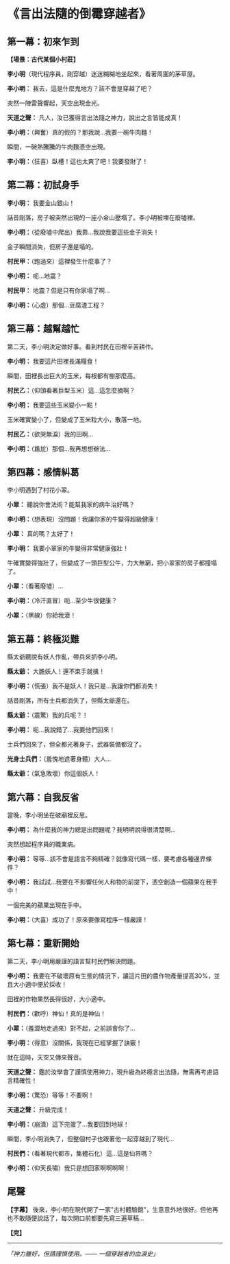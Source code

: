 # 《言出法隨的倒霉穿越者》

## 第一幕：初來乍到

**【場景：古代某個小村莊】**

**李小明**（現代程序員，剛穿越）迷迷糊糊地坐起來，看著周圍的茅草屋。

**李小明：** 我去，這是什麼鬼地方？該不會是穿越了吧？

突然一陣雷聲響起，天空出現金光。

**天道之聲：** 凡人，汝已獲得言出法隨之神力，說出之言皆能成真！

**李小明：**（興奮）真的假的？那我說...我要一碗牛肉麵！

瞬間，一碗熱騰騰的牛肉麵憑空出現。

**李小明：**（狂喜）臥槽！這也太爽了吧！我要發財了！

## 第二幕：初試身手

**李小明：** 我要金山銀山！

話音剛落，房子被突然出現的一座小金山壓塌了。李小明被埋在廢墟裡。

**李小明：**（從廢墟中爬出）我靠...我說我要這些金子消失！

金子瞬間消失，但房子還是塌的。

**村民甲：**（跑過來）這裡發生什麼事了？

**李小明：** 呃...地震？

**村民甲：** 地震？但是只有你家塌了啊...

**李小明：**（心虛）那個...豆腐渣工程？

## 第三幕：越幫越忙

第二天，李小明決定做好事。看到村民在田裡辛苦耕作。

**李小明：** 我要這片田裡長滿糧食！

瞬間，田裡長出巨大的玉米，每根都有樹那麼高。

**村民乙：**（仰頭看著巨型玉米）這...這怎麼摘啊？

**李小明：** 我要這些玉米變小一點！

玉米確實變小了，但變成了玉米粒大小，散落一地。

**村民乙：**（欲哭無淚）我的田啊...

**李小明：**（尷尬）那個...我再想想辦法...

## 第四幕：感情糾葛

李小明遇到了村花小翠。

**小翠：** 聽說你會法術？能幫我家的病牛治好嗎？

**李小明：**（想表現）沒問題！我讓你家的牛變得超級健康！

**小翠：** 真的嗎？太好了！

**李小明：** 我要小翠家的牛變得非常健康強壯！

牛確實變得強壯了，但變成了一頭巨型公牛，力大無窮，把小翠家的房子都撞塌了。

**小翠：**（看著廢墟）...

**李小明：**（冷汗直冒）呃...至少牛很健康？

**小翠：**（黑線）你給我滾！

## 第五幕：終極災難

縣太爺聽說有妖人作亂，帶兵來抓李小明。

**縣太爺：** 大膽妖人！還不束手就擒！

**李小明：**（慌張）我不是妖人！我只是...我讓你們都消失！

話音剛落，所有士兵都消失了，但縣太爺還在。

**縣太爺：**（震驚）我的兵呢？！

**李小明：** 呃...我說錯了...我要他們回來！

士兵們回來了，但全都光著身子，武器裝備都沒了。

**光身士兵們：**（羞愧地遮著身體）大人...

**縣太爺：**（氣急敗壞）你這個妖人！

## 第六幕：自我反省

當晚，李小明坐在破廟裡反思。

**李小明：** 為什麼我的神力總是出問題呢？我明明說得很清楚啊...

突然想起程序員的職業病。

**李小明：** 等等...該不會是語言不夠精確？就像寫代碼一樣，要考慮各種邊界條件？

**李小明：** 我試試...我要在不影響任何人和物的前提下，憑空創造一個蘋果在我手中！

一個完美的蘋果出現在手中。

**李小明：**（大喜）成功了！原來要像寫程序一樣嚴謹！

## 第七幕：重新開始

第二天，李小明用嚴謹的語言幫村民們解決問題。

**李小明：** 我要在不破壞原有生態的情況下，讓這片田的農作物產量提高30%，並且大小適中便於採收！

田裡的作物果然長得很好，大小適中。

**村民們：**（歡呼）神仙！真的是神仙！

**小翠：**（羞澀地走過來）對不起，之前誤會你了...

**李小明：**（得意）沒關係，我現在已經掌握了訣竅！

就在這時，天空又傳來聲音。

**天道之聲：** 鑑於汝學會了謹慎使用神力，現升級為終極言出法隨，無需再考慮語言精確性！

**李小明：**（驚恐）等等！不要啊！

**天道之聲：** 升級完成！

**李小明：**（崩潰）這下完蛋了...我要回到地球！

瞬間，李小明消失了，但整個村子也跟著他一起穿越到了現代...

**村民們：**（看著現代都市，集體石化）這...這是仙界嗎？

**李小明：**（仰天長嘯）我只是想回家啊啊啊啊！

## 尾聲

**【字幕】** 後來，李小明在現代開了一家"古村體驗館"，生意意外地很好。但他再也不敢隨便說話了，每次開口前都要先寫三遍草稿...

**【完】**

---

*「神力雖好，但請謹慎使用。—— 一個穿越者的血淚史」*
